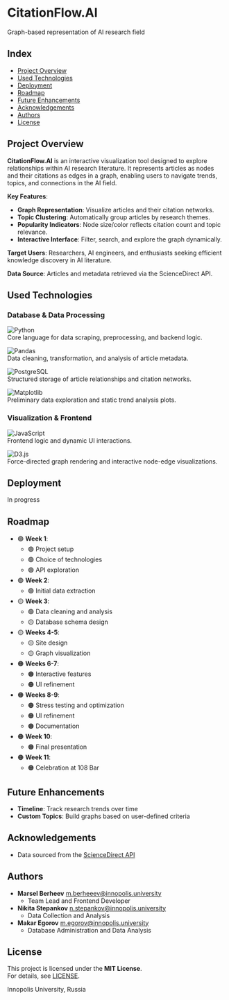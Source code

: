 # CitationFlow.AI
Graph-based representation of AI research field  

## Index  
- [Project Overview](#project-overview)
- [Used Technologies](#used-technologies)
- [Deployment](#deployment)
- [Roadmap](#roadmap)  
- [Future Enhancements](#future-enhancements)
- [Acknowledgements](#acknowledgements)
- [Authors](#authors)  
- [License](#license)  

## Project Overview  
**CitationFlow.AI** is an interactive visualization tool designed to explore relationships within AI research literature. It represents articles as nodes and their citations as edges in a graph, enabling users to navigate trends, topics, and connections in the AI field.  

**Key Features**:  
- **Graph Representation**: Visualize articles and their citation networks.  
- **Topic Clustering**: Automatically group articles by research themes.  
- **Popularity Indicators**: Node size/color reflects citation count and topic relevance.  
- **Interactive Interface**: Filter, search, and explore the graph dynamically.  

**Target Users**: Researchers, AI engineers, and enthusiasts seeking efficient knowledge discovery in AI literature.  

**Data Source**: Articles and metadata retrieved via the ScienceDirect API.  

## Used Technologies  

### **Database & Data Processing**  
![Python](https://img.shields.io/badge/Python-3.9%2B-3776AB?style=for-the-badge&logo=python&logoColor=white)  
Core language for data scraping, preprocessing, and backend logic.  

![Pandas](https://img.shields.io/badge/Pandas-2.0%2B-150458?style=for-the-badge&logo=pandas&logoColor=white)  
Data cleaning, transformation, and analysis of article metadata.  

![PostgreSQL](https://img.shields.io/badge/PostgreSQL-14%2B-4169E1?style=for-the-badge&logo=postgresql&logoColor=white)  
Structured storage of article relationships and citation networks.  

![Matplotlib](https://img.shields.io/badge/Matplotlib-3.7%2B-11557C?style=for-the-badge&logo=matplotlib&logoColor=white)  
Preliminary data exploration and static trend analysis plots.  

### **Visualization & Frontend**  
![JavaScript](https://img.shields.io/badge/JavaScript-ES6%2B-F7DF1E?style=for-the-badge&logo=javascript&logoColor=black)  
Frontend logic and dynamic UI interactions.  

![D3.js](https://img.shields.io/badge/D3.js-7.8%2B-F9A03C?style=for-the-badge&logo=d3.js&logoColor=white)  
Force-directed graph rendering and interactive node-edge visualizations.  

## Deployment  
In progress  

## Roadmap  
- 🟢 **Week 1**:
  - 🟢 Project setup
  - 🟢 Choice of technologies
  - 🟢 API exploration
- 🟢 **Week 2**:
  - 🟢 Initial data extraction
- 🟡 **Week 3**:
  - 🟢 Data cleaning and analysis 
  - 🟡 Database schema design
- 🟡 **Weeks 4-5**:
  - 🟡 Site design
  - 🟡 Graph visualization
- 🟠 **Weeks 6-7**:
  - 🟠 Interactive features
  - 🟠 UI refinement
- 🟠 **Weeks 8-9**:
  - 🟠 Stress testing and optimization
  - 🟠 UI refinement
  - 🟠 Documentation
- 🟠 **Week 10**:
  - 🟠 Final presentation
- 🟠 **Week 11**:
  - 🟠 Celebration at 108 Bar

## Future Enhancements  
- **Timeline**: Track research trends over time  
- **Custom Topics**: Build graphs based on user-defined criteria  

## Acknowledgements  
- Data sourced from the [ScienceDirect API](https://www.elsevier.com/solutions/sciencedirect)  

## Authors  
- **Marsel Berheev** m.berheeev@innopolis.university  
  - Team Lead and Frontend Developer  
- **Nikita Stepankov** n.stepankov@innopolis.university  
  - Data Collection and Analysis  
- **Makar Egorov** m.egorov@innopolis.university  
  - Database Administration and Data Analysis  

## License  
This project is licensed under the **MIT License**.  
For details, see [LICENSE](LICENSE).  

Innopolis University, Russia  
